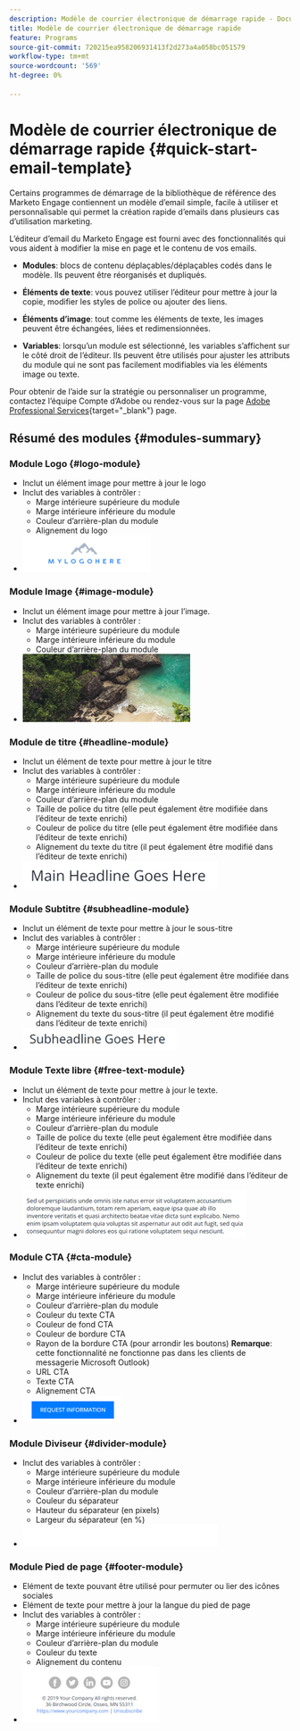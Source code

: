 ```yaml
---
description: Modèle de courrier électronique de démarrage rapide - Documents Marketo - Documentation du produit
title: Modèle de courrier électronique de démarrage rapide
feature: Programs
source-git-commit: 720215ea958206931413f2d273a4a058bc051579
workflow-type: tm+mt
source-wordcount: '569'
ht-degree: 0%

---
```


# Modèle de courrier électronique de démarrage rapide {#quick-start-email-template}

Certains programmes de démarrage de la bibliothèque de référence des Marketo Engage contiennent un modèle d’email simple, facile à utiliser et personnalisable qui permet la création rapide d’emails dans plusieurs cas d’utilisation marketing.

L’éditeur d’email du Marketo Engage est fourni avec des fonctionnalités qui vous aident à modifier la mise en page et le contenu de vos emails.

* **Modules**: blocs de contenu déplaçables/déplaçables codés dans le modèle. Ils peuvent être réorganisés et dupliqués.

* **Éléments de texte**: vous pouvez utiliser l’éditeur pour mettre à jour la copie, modifier les styles de police ou ajouter des liens.

* **Éléments d’image**: tout comme les éléments de texte, les images peuvent être échangées, liées et redimensionnées.

* **Variables**: lorsqu’un module est sélectionné, les variables s’affichent sur le côté droit de l’éditeur. Ils peuvent être utilisés pour ajuster les attributs du module qui ne sont pas facilement modifiables via les éléments image ou texte.

Pour obtenir de l’aide sur la stratégie ou personnaliser un programme, contactez l’équipe Compte d’Adobe ou rendez-vous sur la page [Adobe Professional Services](https://business.adobe.com/customers/consulting-services/main.html){target="_blank"} page.

## Résumé des modules {#modules-summary}

### Module Logo {#logo-module}

* Inclut un élément image pour mettre à jour le logo
* Inclut des variables à contrôler :
   * Marge intérieure supérieure du module
   * Marge intérieure inférieure du module
   * Couleur d’arrière-plan du module
   * Alignement du logo
* ![](assets/quick-start-email-template-1.png)

### Module Image {#image-module}

* Inclut un élément image pour mettre à jour l’image.
* Inclut des variables à contrôler :
   * Marge intérieure supérieure du module
   * Marge intérieure inférieure du module
   * Couleur d’arrière-plan du module
* ![](assets/quick-start-email-template-2.png)

### Module de titre {#headline-module}

* Inclut un élément de texte pour mettre à jour le titre
* Inclut des variables à contrôler :
   * Marge intérieure supérieure du module
   * Marge intérieure inférieure du module
   * Couleur d’arrière-plan du module
   * Taille de police du titre (elle peut également être modifiée dans l’éditeur de texte enrichi)
   * Couleur de police du titre (elle peut également être modifiée dans l’éditeur de texte enrichi)
   * Alignement du texte du titre (il peut également être modifié dans l’éditeur de texte enrichi)
* ![](assets/quick-start-email-template-3.png)

### Module Subtitre {#subheadline-module}

* Inclut un élément de texte pour mettre à jour le sous-titre
* Inclut des variables à contrôler :
   * Marge intérieure supérieure du module
   * Marge intérieure inférieure du module
   * Couleur d’arrière-plan du module
   * Taille de police du sous-titre (elle peut également être modifiée dans l’éditeur de texte enrichi)
   * Couleur de police du sous-titre (elle peut également être modifiée dans l’éditeur de texte enrichi)
   * Alignement du texte du sous-titre (il peut également être modifié dans l’éditeur de texte enrichi)
* ![](assets/quick-start-email-template-4.png)

### Module Texte libre {#free-text-module}

* Inclut un élément de texte pour mettre à jour le texte.
* Inclut des variables à contrôler :
   * Marge intérieure supérieure du module
   * Marge intérieure inférieure du module
   * Couleur d’arrière-plan du module
   * Taille de police du texte (elle peut également être modifiée dans l’éditeur de texte enrichi)
   * Couleur de police du texte (elle peut également être modifiée dans l’éditeur de texte enrichi)
   * Alignement du texte (il peut également être modifié dans l’éditeur de texte enrichi)
* ![](assets/quick-start-email-template-5.png)

### Module CTA {#cta-module}

* Inclut des variables à contrôler :
   * Marge intérieure supérieure du module
   * Marge intérieure inférieure du module
   * Couleur d’arrière-plan du module
   * Couleur du texte CTA
   * Couleur de fond CTA
   * Couleur de bordure CTA
   * Rayon de la bordure CTA (pour arrondir les boutons) **Remarque**: cette fonctionnalité ne fonctionne pas dans les clients de messagerie Microsoft Outlook)
   * URL CTA
   * Texte CTA
   * Alignement CTA
* ![](assets/quick-start-email-template-6.png)

### Module Diviseur {#divider-module}

* Inclut des variables à contrôler :
   * Marge intérieure supérieure du module
   * Marge intérieure inférieure du module
   * Couleur d’arrière-plan du module
   * Couleur du séparateur
   * Hauteur du séparateur (en pixels)
   * Largeur du séparateur (en %)
* ![](assets/quick-start-email-template-7.png)

### Module Pied de page {#footer-module}

* Elément de texte pouvant être utilisé pour permuter ou lier des icônes sociales
* Elément de texte pour mettre à jour la langue du pied de page
* Inclut des variables à contrôler :
   * Marge intérieure supérieure du module
   * Marge intérieure inférieure du module
   * Couleur d’arrière-plan du module
   * Couleur du texte
   * Alignement du contenu
* ![](assets/quick-start-email-template-8.png)
